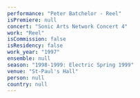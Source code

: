 ```yaml
---
performance: "Peter Batchelor - Reel"
isPremiere: null
concert: "Sonic Arts Network Concert 4"
work: "Reel"
isCommission: false
isResidency: false
work_year: "1997"
ensemble: null
season: "1998-1999: Electric Spring 1999"
venue: "St-Paul's Hall"
person: null
country: null
---
```



